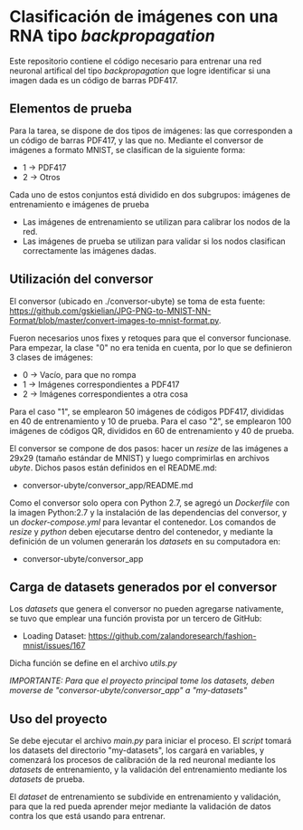 # Clasificación de imágenes con una RNA tipo *backpropagation*

Este repositorio contiene el código necesario para entrenar una red neuronal artifical del tipo *backpropagation* que logre identificar si una imagen dada es un código de barras PDF417.

## Elementos de prueba
Para la tarea, se dispone de dos tipos de imágenes: las que corresponden a un código de barras PDF417, y las que no. Mediante el conversor de imágenes a formato MNIST, se clasifican de la siguiente forma:
 - 1 -> PDF417
 - 2 -> Otros

Cada uno de estos conjuntos está dividido en dos subgrupos: imágenes de entrenamiento e imágenes de prueba

 - Las imágenes de entrenamiento se utilizan para calibrar los nodos de la red.
 - Las imágenes de prueba se utilizan para validar si los nodos clasifican correctamente las imágenes dadas.

## Utilización del conversor
El conversor (ubicado en ./conversor-ubyte) se toma de esta fuente: https://github.com/gskielian/JPG-PNG-to-MNIST-NN-Format/blob/master/convert-images-to-mnist-format.py.

Fueron necesarios unos fixes y retoques para que el conversor funcionase. Para empezar, la clase "0" no era tenida en cuenta, por lo que se definieron 3 clases de imágenes:
 - 0 -> Vacío, para que no rompa
 - 1 -> Imágenes correspondientes a PDF417
 - 2 -> Imágenes correspondientes a otra cosa

Para el caso "1", se emplearon 50 imágenes de códigos PDF417, divididas en 40 de entrenamiento y 10 de prueba.
Para el caso "2", se emplearon 100 imágenes de códigos QR, divididos en 60 de entrenamiento y 40 de prueba.

El conversor se compone de dos pasos: hacer un *resize* de las imágenes a 29x29 (tamaño estándar de MNIST) y luego comprimirlas en archivos *ubyte*. Dichos pasos están definidos en el README.md:
 - conversor-ubyte/conversor_app/README.md

Como el conversor solo opera con Python 2.7, se agregó un *Dockerfile* con la imagen Python:2.7 y la instalación de las dependencias del conversor, y un *docker-compose.yml* para levantar el contenedor. Los comandos de *resize* y *python* deben ejecutarse dentro del contenedor, y mediante la definición de un volumen generarán los *datasets* en su computadora en:
 - conversor-ubyte/conversor_app


## Carga de datasets generados por el conversor
Los *datasets* que genera el conversor no pueden agregarse nativamente, se tuvo que emplear una función provista por un tercero de GitHub:
 - Loading Dataset: https://github.com/zalandoresearch/fashion-mnist/issues/167

Dicha función se define en el archivo *utils.py*

*IMPORTANTE: Para que el proyecto principal tome los datasets, deben moverse de "conversor-ubyte/conversor_app" a "my-datasets"*

## Uso del proyecto
Se debe ejecutar el archivo *main.py* para iniciar el proceso. El *script* tomará los datasets del directorio "my-datasets", los cargará en variables, y comenzará los procesos de calibración de la red neuronal mediante los *datasets* de entrenamiento, y la validación del entrenamiento mediante los *datasets* de prueba.

El *dataset* de entrenamiento se subdivide en entrenamiento y validación, para que la red pueda aprender mejor mediante la validación de datos contra los que está usando para entrenar.